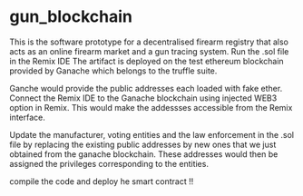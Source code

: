 # gun_blockchain

This is the software prototype for a decentralised firearm registry that also acts as an online firearm market and a gun tracing system.
Run the .sol file in the Remix IDE
The artifact is deployed on the test ethereum blockchain provided by Ganache which belongs to the truffle suite.

Ganche would provide the public addresses each loaded with fake ether. Connect the Remix IDE to the Ganache blockchain using injected WEB3 option in Remix.
This would make the addessses accessible from the Remix interface.

Update the manufacturer, voting entities and the law enforcement in the .sol file by replacing the existing public addresses by new ones that we just obtained from 
the ganache blockchain.
These addresses would then be assigned the privileges corresponding to the entities.

compile the code and deploy he smart contract !!





